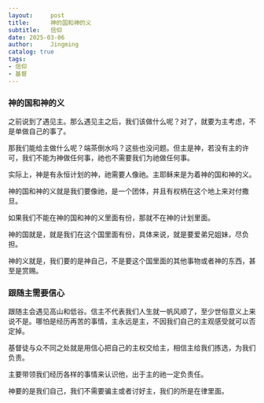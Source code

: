 ```yaml
---
layout:     post
title:      神的国和神的义
subtitle:   信仰
date: 2025-03-06
author:     Jingming
catalog: true
tags: 
- 信仰
- 基督
---
```

### 神的国和神的义

之前说到了遇见主。那么遇见主之后，我们该做什么呢？对了，就要为主考虑，不是单做自己的事了。

那我们能给主做什么呢？端茶倒水吗？这些也没问题。但主是神，若没有主的许可，我们不能为神做任何事，祂也不需要我们为祂做任何事。

实际上，神是有永恒计划的神，祂需要人像祂。主耶稣来是为着神的国和神的义。

神的国和神的义就是我们要像祂，是一个团体，并且有权柄在这个地上来对付撒旦。

如果我们不能在神的国和神的义里面有份，那就不在神的计划里面。

神的国就是，就是我们在这个国里面有份，具体来说，就是要爱弟兄姐妹，尽负担。

神的义就是，我们要的是神自己，不是要这个国里面的其他事物或者神的东西，甚至是赏赐。

### 跟随主需要信心

跟随主会遇见高山和低谷。信主不代表我们人生就一帆风顺了，至少世俗意义上来说不是。哪怕是经历再苦的事情，主永远是主，不因我们自己的主观感受就可以否定掉。

基督徒与众不同之处就是用信心把自己的主权交给主，相信主给我们拣选，为我们负责。

主要带领我们经历各样的事情来认识他，出于主的祂一定负责任。

神要的是我们自己，我们不需要骗主或者讨好主，我们的所是在律里面。